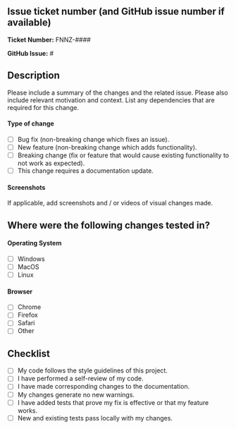 ## Issue ticket number (and GitHub issue number if available)

**Ticket Number:** FNNZ-####

**GitHub Issue:** #

## Description

Please include a summary of the changes and the related issue. Please also include relevant motivation and context. List any dependencies that are required for this change.

#### Type of change

- [ ] Bug fix (non-breaking change which fixes an issue).
- [ ] New feature (non-breaking change which adds functionality).
- [ ] Breaking change (fix or feature that would cause existing functionality to not work as expected).
- [ ] This change requires a documentation update.

#### Screenshots

If applicable, add screenshots and / or videos of visual changes made.

## Where were the following changes tested in?

#### Operating System

- [ ] Windows
- [ ] MacOS
- [ ] Linux

#### Browser

- [ ] Chrome
- [ ] Firefox
- [ ] Safari
- [ ] Other

## Checklist

- [ ] My code follows the style guidelines of this project.
- [ ] I have performed a self-review of my code.
- [ ] I have made corresponding changes to the documentation.
- [ ] My changes generate no new warnings.
- [ ] I have added tests that prove my fix is effective or that my feature works.
- [ ] New and existing tests pass locally with my changes.
